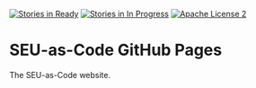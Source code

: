 [![Stories in Ready](https://badge.waffle.io/seu-as-code/seu-as-code.github.io.png?label=ready&title=Ready)](https://waffle.io/seu-as-code/seu-as-code.github.io)
[![Stories in In Progress](https://badge.waffle.io/seu-as-code/seu-as-code.github.io.png?label=in%20progress&title=In%20Progress)](https://waffle.io/seu-as-code/seu-as-code.github.io)
[![Apache License 2](http://img.shields.io/badge/license-ASF2-blue.svg)](https://github.com/seu-as-code/seu-as-code.github.io/blob/master/LICENSE)

# SEU-as-Code GitHub Pages

The SEU-as-Code website.
